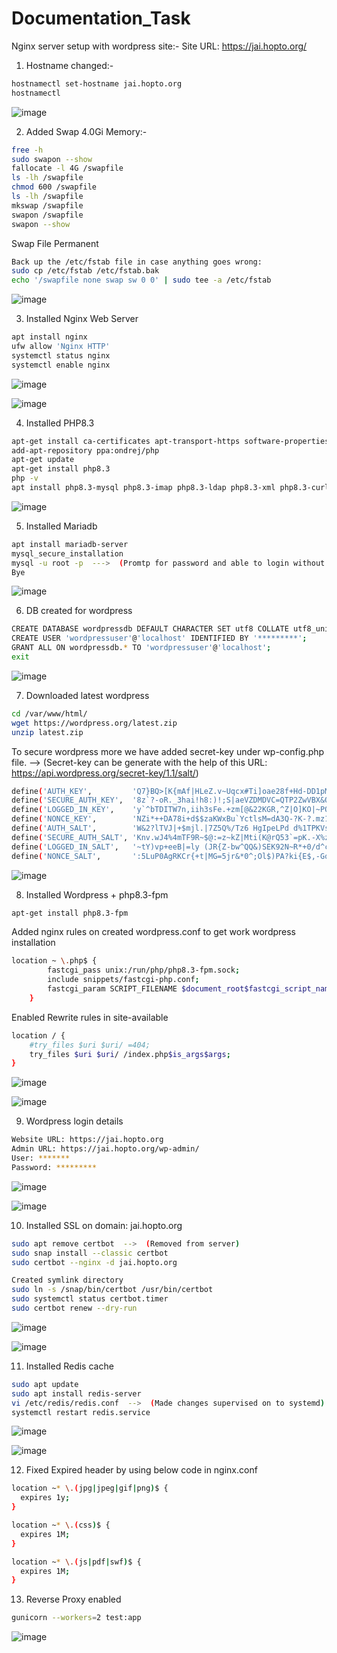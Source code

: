 # Documentation_Task

Nginx server setup with wordpress site:-
Site URL: https://jai.hopto.org/

1. Hostname changed:-
```sh
hostnamectl set-hostname jai.hopto.org
hostnamectl
```
![image](https://github.com/rootmarkjoy/Documentation_Task/assets/45856526/c2d9712b-aab8-410d-8dfa-8ed417adf77f)

2. Added Swap 4.0Gi Memory:-
```sh
free -h
sudo swapon --show
fallocate -l 4G /swapfile
ls -lh /swapfile
chmod 600 /swapfile
ls -lh /swapfile
mkswap /swapfile
swapon /swapfile
swapon --show
```
Swap File Permanent
```sh
Back up the /etc/fstab file in case anything goes wrong:
sudo cp /etc/fstab /etc/fstab.bak
echo '/swapfile none swap sw 0 0' | sudo tee -a /etc/fstab
```
![image](https://github.com/rootmarkjoy/Documentation_Task/assets/45856526/168975e3-b283-479d-93cc-e78813c9c75e)

3. Installed Nginx Web Server
```sh
apt install nginx
ufw allow 'Nginx HTTP'
systemctl status nginx
systemctl enable nginx
```
![image](https://github.com/rootmarkjoy/Documentation_Task/assets/45856526/991dc1da-d821-4eb2-ba58-8f659741aed1)

![image](https://github.com/rootmarkjoy/Documentation_Task/assets/45856526/91ff462a-909c-4279-876c-8c830c2ca32b)

4. Installed PHP8.3
```sh
apt-get install ca-certificates apt-transport-https software-properties-common
add-apt-repository ppa:ondrej/php
apt-get update
apt-get install php8.3
php -v
apt install php8.3-mysql php8.3-imap php8.3-ldap php8.3-xml php8.3-curl php8.3-mbstring php8.3-zip
```
![image](https://github.com/rootmarkjoy/Documentation_Task/assets/45856526/1467fdfa-d491-4041-9bf9-46b120ece81d)

5. Installed Mariadb
```sh
apt install mariadb-server
mysql_secure_installation
mysql -u root -p  --->  (Promtp for password and able to login without any issue)
Bye
```
![image](https://github.com/rootmarkjoy/Documentation_Task/assets/45856526/aafcbe48-18c3-4709-9dcd-8185e9342a2d)

6. DB created for wordpress
```sh
CREATE DATABASE wordpressdb DEFAULT CHARACTER SET utf8 COLLATE utf8_unicode_ci;
CREATE USER 'wordpressuser'@'localhost' IDENTIFIED BY '*********';
GRANT ALL ON wordpressdb.* TO 'wordpressuser'@'localhost';
exit
```
![image](https://github.com/rootmarkjoy/Documentation_Task/assets/45856526/fb1fab49-3288-4822-88d1-8a7d2c3b183e)

7. Downloaded latest wordpress
```sh
cd /var/www/html/
wget https://wordpress.org/latest.zip
unzip latest.zip
```
To secure wordpress more we have added secret-key under wp-config.php file.  -->  (Secret-key can be generate with the help of this URL: https://api.wordpress.org/secret-key/1.1/salt/)
```sh
define('AUTH_KEY',         'Q7}BQ>[K{mAf|HLeZ.v~Uqcx#Ti]oae28f+Hd-DD1pMn+8-t|JF6nk5<w^6?G-1>');
define('SECURE_AUTH_KEY',  '8z`?-oR._3hai!h8:)!;S|aeVZDMDVC=QTP2ZwVBX&QlFAA>p)1vcE^`aRc4Qfo~');
define('LOGGED_IN_KEY',    'y`^bTDITW7n,iih3sFe.+zm[@&22KGR,^Z|O]KO|~PQGhMgHi]i]+@lk$Df2>.lO');
define('NONCE_KEY',        'NZi*++DA78i+d$$zaKWxBu`YctlsM=dA3Q-?K-?.mz1MzG4i4mh`#f3t0xA#QOSZ');
define('AUTH_SALT',        'W&2?lTVJ|+$mjl.|7Z5Q%/Tz6 HgIpeLPd d%1TPKVs!z,)KVo/NHP!0jp2C&*rG');
define('SECURE_AUTH_SALT', 'Knv.wJ4%4mTF9R~$@:=z~kZ|Mti(K@rQ53`=pK.-X%z5md_?PI4U`wvXJ!fc<H~%');
define('LOGGED_IN_SALT',   '~tY)vp+eeB|=ly (JR{Z-bw^QQ&)SEK92N~R*+0/d^cPc<mA^AwNC]4|NEr{q<6x');
define('NONCE_SALT',       ':5LuP0AgRKCr{+t|MG=5jr&*0^;Ol$)PA?ki{E$,-GqT65HA@|&%(2}f,C[/p4&5');
```
![image](https://github.com/rootmarkjoy/Documentation_Task/assets/45856526/99bc3418-af3b-4520-a7ea-0ada158af307)

8. Installed Wordpress + php8.3-fpm
```sh
apt-get install php8.3-fpm
```
Added nginx rules on created wordpress.conf to get work wordpress installation
```sh
location ~ \.php$ {
        fastcgi_pass unix:/run/php/php8.3-fpm.sock;
        include snippets/fastcgi-php.conf;
        fastcgi_param SCRIPT_FILENAME $document_root$fastcgi_script_name;
    }
```
Enabled Rewrite rules in site-available
```sh
location / {
    #try_files $uri $uri/ =404;
    try_files $uri $uri/ /index.php$is_args$args;
}
```
![image](https://github.com/rootmarkjoy/Documentation_Task/assets/45856526/95612645-ba38-46e5-bec6-f54c0bea665e)

![image](https://github.com/rootmarkjoy/Documentation_Task/assets/45856526/ce2e59c4-a010-4d35-9ca7-4e4126276dd8)

9. Wordpress login details
```sh
Website URL: https://jai.hopto.org
Admin URL: https://jai.hopto.org/wp-admin/
User: *******
Password: *********
```
![image](https://github.com/rootmarkjoy/Documentation_Task/assets/45856526/31fc8bd1-5151-455c-92e6-3089a38d43d0)

![image](https://github.com/rootmarkjoy/Documentation_Task/assets/45856526/8f88aa44-73dd-4ba7-94ec-a83a18ac9355)

10. Installed SSL on domain: jai.hopto.org
```sh
sudo apt remove certbot  -->  (Removed from server)
sudo snap install --classic certbot
sudo certbot --nginx -d jai.hopto.org

Created symlink directory
sudo ln -s /snap/bin/certbot /usr/bin/certbot
sudo systemctl status certbot.timer
sudo certbot renew --dry-run
```
![image](https://github.com/rootmarkjoy/Documentation_Task/assets/45856526/6b7142a8-542f-473e-9610-4346a7e991c0)

![image](https://github.com/rootmarkjoy/Documentation_Task/assets/45856526/119c2e1e-c5ef-4bf7-87e3-dec3a0bf895c)

11. Installed Redis cache
```sh
sudo apt update
sudo apt install redis-server
vi /etc/redis/redis.conf  -->  (Made changes supervised on to systemd)
systemctl restart redis.service
```
![image](https://github.com/rootmarkjoy/Documentation_Task/assets/45856526/ac49dc81-300f-4b14-b7e4-194c256dfcbd)

![image](https://github.com/rootmarkjoy/Documentation_Task/assets/45856526/97f8279e-a970-4c81-a5a2-5fdbd32d9007)

12. Fixed Expired header by using below code in nginx.conf
```sh
location ~* \.(jpg|jpeg|gif|png)$ {
  expires 1y;
}

location ~* \.(css)$ {
  expires 1M;
}

location ~* \.(js|pdf|swf)$ {
  expires 1M;
}
```
13. Reverse Proxy enabled
```sh
gunicorn --workers=2 test:app
```
![image](https://github.com/rootmarkjoy/Documentation_Task/assets/45856526/e68b1df4-8e74-438a-9b29-83a51663bc93)


